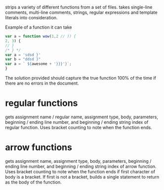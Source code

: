 strips a variety of different functions from a set of files. takes single-line comments, multi-line comments, strings, regular expressions and template literals into consideration.

Example of a function it can take

```js
var a = function wow(1,2 // )) {
2, 3) {
// }
/* } */
var a = 'sdsd }'
var b = "ddsd }"
var a = ` ${awesome + '}}}'}`;
}
```

The solution provided should capture the true function 100% of the time if there are no errors in the document.

# regular functions

gets assignment name / regular name, assignment type, body, parameters, beginning / ending line number, and beginning / ending string index of regular function. Uses bracket counting to note when the function ends.

# arrow functions

gets assignment name, assignment type, body, parameters, beginning / ending line number, and beginning / ending string index of arrow function. Uses bracket counting to note when the function ends if first character of body is a bracket. If first is not a bracket, builds a single statement to return as the body of the function.
